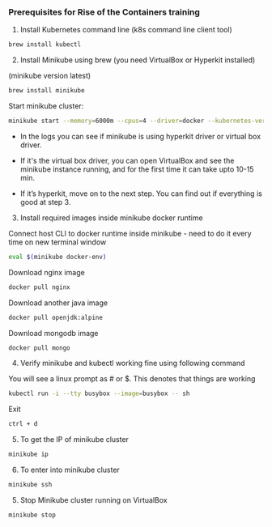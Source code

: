 ### Prerequisites for Rise of the Containers training

1) Install Kubernetes command line (k8s command line client tool)

```zsh
brew install kubectl
``` 

2) Install Minikube using brew (you need VirtualBox or Hyperkit installed)

(minikube version latest)
```zsh
brew install minikube
```

Start minikube cluster:
```zsh
minikube start --memory=6000m --cpus=4 --driver=docker --kubernetes-version=v1.28.3
```

- In the logs you can see if minikube is using hyperkit driver or virtual box driver.

- If it's the virtual box driver, you can open VirtualBox and see the minikube instance running, and for the first time it can take upto 10-15 min.

- If it’s hyperkit, move on to the next step. You can find out if everything is good at step 3.


3) Install required images inside minikube docker runtime

Connect host CLI to docker runtime inside minikube - need to do it every time on new terminal window
```zsh
eval $(minikube docker-env)
```

Download nginx image
```zsh
docker pull nginx
```

Download another java image
```zsh
docker pull openjdk:alpine
```

Download mongodb image
```zsh
docker pull mongo
```

4) Verify minikube and kubectl working fine using following command

You will see a linux prompt as # or $. This denotes that things are working
```zsh
kubectl run -i --tty busybox --image=busybox -- sh
```

Exit
```zsh
ctrl + d
```

5) To get the IP of minikube cluster

```zsh
minikube ip
```

6) To enter into minikube cluster

```zsh
minikube ssh
```

5) Stop Minikube cluster running on VirtualBox

```zsh
minikube stop
```